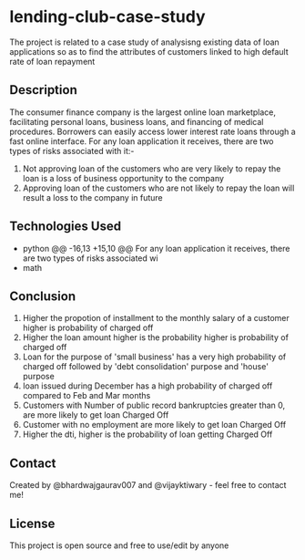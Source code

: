 # lending-club-case-study
The project is related to a case study of analysisng existing data of loan applications so as to find the attributes of customers linked to high default rate of loan repayment

## Description
The consumer finance company is the largest online loan marketplace, facilitating personal loans, business loans, and financing of medical procedures. Borrowers can easily access lower interest rate loans through a fast online interface. 
For any loan application it receives, there are two types of risks associated with it:-
1. Not approving loan of the customers who are very likely to repay the loan is a loss of business opportunity to the company
2. Approving loan of the customers who are not likely to repay the loan will result a loss to the company in future

## Technologies Used
- python
	@@ -16,13 +15,10 @@ For any loan application it receives, there are two types of risks associated wi
- math

## Conclusion
1. Higher the propotion of installment to the monthly salary of a customer higher is probability of charged off
2. Higher the loan amount higher is the probability higher is probability of charged off
3. Loan for the purpose of 'small business' has a very high probability of charged off followed by 'debt consolidation' purpose and 'house' purpose
4. loan issued during December has a high probability of charged off compared to Feb and Mar months
5. Customers with Number of public record bankruptcies greater than 0, are more likely to get loan Charged Off
6. Customer with no employment are more likely to get loan Charged Off
7. Higher the dti, higher is the probability of loan getting Charged Off

## Contact
Created by @bhardwajgaurav007 and @vijayktiwary - feel free to contact me!
	

## License
This project is open source and free to use/edit by anyone
